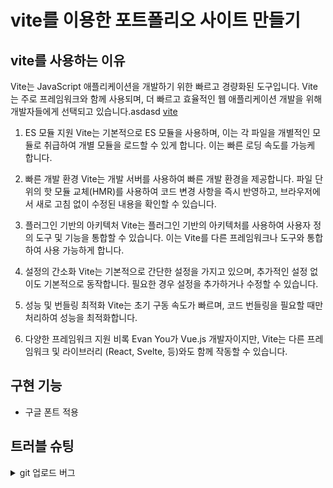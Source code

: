 # vite를 이용한 포트폴리오 사이트 만들기

## vite를 사용하는 이유
Vite는 JavaScript 애플리케이션을 개발하기 위한 빠르고 경량화된 도구입니다.
Vite는 주로 프레임워크와 함께 사용되며, 더 빠르고 효율적인 웹 애플리케이션 개발을 위해 개발자들에게 선택되고 있습니다.asdasd
[vite](https://ko.vitejs.dev/guide/)

1. ES 모듈 지원
Vite는 기본적으로 ES 모듈을 사용하며, 이는 각 파일을 개별적인 모듈로 취급하여 개별 모듈을 로드할 수 있게 합니다. 이는 빠른 로딩 속도를 가능케 합니다.

2. 빠른 개발 환경
Vite는 개발 서버를 사용하여 빠른 개발 환경을 제공합니다. 파일 단위의 핫 모듈 교체(HMR)를 사용하여 코드 변경 사항을 즉시 반영하고, 브라우저에서 새로 고침 없이 수정된 내용을 확인할 수 있습니다.

3. 플러그인 기반의 아키텍처
Vite는 플러그인 기반의 아키텍처를 사용하여 사용자 정의 도구 및 기능을 통합할 수 있습니다. 이는 Vite를 다른 프레임워크나 도구와 통합하여 사용 가능하게 합니다.

4. 설정의 간소화
Vite는 기본적으로 간단한 설정을 가지고 있으며, 추가적인 설정 없이도 기본적으로 동작합니다. 필요한 경우 설정을 추가하거나 수정할 수 있습니다.

5. 성능 및 번들링 최적화
Vite는 초기 구동 속도가 빠르며, 코드 번들링을 필요할 때만 처리하여 성능을 최적화합니다.

6. 다양한 프레임워크 지원
비록 Evan You가 Vue.js 개발자이지만, Vite는 다른 프레임워크 및 라이브러리 (React, Svelte, 등)와도 함께 작동할 수 있습니다.

## 구현 기능
- 구글 폰트 적용


## 트러블 슈팅
<details>
<summary>git 업로드 버그</summary>
권한으로 인한 업로그 버그 현상이 생김 > 해결
</details>
